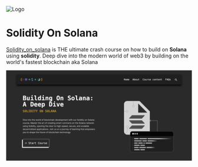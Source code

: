 
![Logo](/public/moduleimages/site-logo.svg)

# Solidity On Solana

[Solidity_on_solana](https://solang-series-20xi01x7l-shivamsoni00s-projects.vercel.app/) is THE ultimate crash course on how to build on **Solana** using **solidity**.
Deep dive into the modern world of web3 by building on the world's fastest blockchain aka Solana 

![landing_page](/public/moduleimages/landpage.jpeg)
